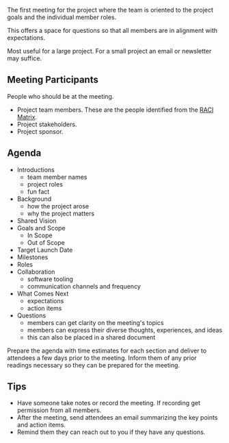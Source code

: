 
The first meeting for the project where the team is oriented to the project goals and the individual member roles.

This offers a space for questions so that all members are in alignment with expectations.

Most useful for a large project. For a small project an email or newsletter may suffice.

## Meeting Participants

People who should be at the meeting.

- Project team members. These are the people identified from the [RACI Matrix](RACI%20Matrix.md).
- Project stakeholders.
- Project sponsor.

## Agenda

- Introductions
	- team member names
	- project roles
	- fun fact
- Background
	- how the project arose
	- why the project matters
- Shared Vision
- Goals and Scope
	- In Scope
	- Out of Scope
- Target Launch Date
- Milestones
- Roles
- Collaboration
	- software tooling
	- communication channels and frequency
- What Comes Next
	- expectations
	- action items
- Questions
	- members can get clarity on the meeting's topics
	- members can express their diverse thoughts, experiences, and ideas
	- this can also be placed in a shared document

Prepare the agenda with time estimates for each section and deliver to attendees a few days prior to the meeting. Inform them of any prior readings necessary so they can be prepared for the meeting.

## Tips

- Have someone take notes or record the meeting. If recording get permission from all members.
- After the meeting, send attendees an email summarizing the key points and action items.
- Remind them they can reach out to you if they have any questions.






